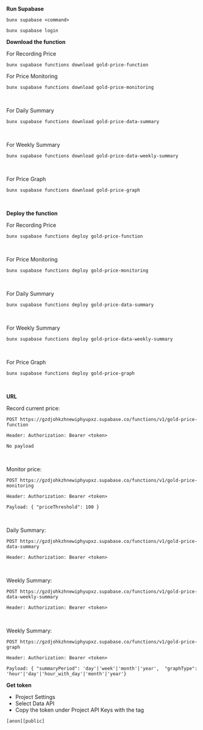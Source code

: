 **Run Supabase**

```
bunx supabase <command>

bunx supabase login
```

**Download the function**

For Recording Price

```
bunx supabase functions download gold-price-function
```

For Price Monitoring

```
bunx supabase functions download gold-price-monitoring
```

<br/>

For Daily Summary

```
bunx supabase functions download gold-price-data-summary
```

<br/>

For Weekly Summary

```
bunx supabase functions download gold-price-data-weekly-summary
```

<br/>

For Price Graph

```
bunx supabase functions download gold-price-graph
```

<br/>

**Deploy the function**

For Recording Price

```
bunx supabase functions deploy gold-price-function
```

<br/>

For Price Monitoring

```
bunx supabase functions deploy gold-price-monitoring
```

<br/>

For Daily Summary

```
bunx supabase functions deploy gold-price-data-summary
```

<br/>

For Weekly Summary

```
bunx supabase functions deploy gold-price-data-weekly-summary
```

<br/>

For Price Graph

```
bunx supabase functions deploy gold-price-graph
```

<br/>

**URL**

Record current price:

```
POST https://gzdjohkzhnewiphyupxz.supabase.co/functions/v1/gold-price-function

Header: Authorization: Bearer <token>

No payload
```

<br />

Monitor price:

```
POST https://gzdjohkzhnewiphyupxz.supabase.co/functions/v1/gold-price-monitoring

Header: Authorization: Bearer <token>

Payload: { "priceThreshold": 100 }

```

<br />

Daily Summary:

```
POST https://gzdjohkzhnewiphyupxz.supabase.co/functions/v1/gold-price-data-summary

Header: Authorization: Bearer <token>

```

<br />

Weekly Summary:

```
POST https://gzdjohkzhnewiphyupxz.supabase.co/functions/v1/gold-price-data-weekly-summary

Header: Authorization: Bearer <token>

```

<br />

Weekly Summary:

```
POST https://gzdjohkzhnewiphyupxz.supabase.co/functions/v1/gold-price-graph

Header: Authorization: Bearer <token>

Payload: { "summaryPeriod": 'day'|'week'|'month'|'year',  "graphType": 'hour'|'day'|'hour_with_day'|'month'|'year'}

```

**Get token**

- Project Settings
- Select Data API
- Copy the token under Project API Keys with the tag <br/>

```
[anon][public]
```
